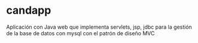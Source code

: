 # candapp
Aplicación con Java web que implementa servlets, jsp, jdbc para la gestión de la base de datos con mysql con el patrón de diseño MVC
